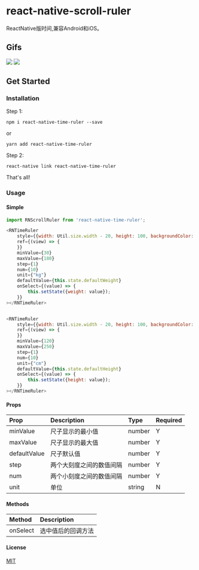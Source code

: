 # react-native-scroll-ruler
ReactNative版时间,兼容Android和iOS。

## Gifs
![](https://github.com/shenhuniurou/react-native-scroll-ruler/blob/master/scroll-ruler-ios.gif)
![](https://github.com/shenhuniurou/react-native-scroll-ruler/blob/master/scroll-ruler-android.gif)

##  Get Started

### Installation

Step 1:

`npm i react-native-time-ruler --save`

or 

`yarn add react-native-time-ruler`

Step 2:

`react-native link react-native-time-ruler`

That's all!

### Usage

#### Simple

```javascript
import RNScrollRuler from 'react-native-time-ruler';

<RNTimeRuler 
	style={{width: Util.size.width - 20, height: 100, backgroundColor: '#fff'}}
   	ref={(view) => {
   	}}
   	minValue={30}
   	maxValue={180}
   	step={1}
   	num={10}
   	unit={"kg"}
   	defaultValue={this.state.defaultWeight}
   	onSelect={(value) => {
    	this.setState({weight: value});
   	}}
></RNTimeRuler>


<RNTimeRuler 
	style={{width: Util.size.width - 20, height: 100, backgroundColor: '#fff'}}
   	ref={(view) => {
   	}}
   	minValue={120}
   	maxValue={250}
   	step={1}
   	num={10}
   	unit={"cm"}
   	defaultValue={this.state.defaultHeight}
   	onSelect={(value) => {
    	this.setState({height: value});
   	}}
></RNTimeRuler>
```

#### Props

|Prop|Description|Type|Required|
|:---|:----|:---|:---|
|minValue|尺子显示的最小值|number|Y|
|maxValue|尺子显示的最大值|number|Y|
|defaultValue|尺子默认值|number|Y|
|step|两个大刻度之间的数值间隔|number|Y|
|num|两个小刻度之间的数值间隔|number|Y|
|unit|单位|string|N|

#### Methods

|Method|Description|
|:---|:----|
|onSelect|选中值后的回调方法|




#### License

[MIT](https://github.com/tzraeq/react-native-time-ruler/blob/master/LICENSE)
